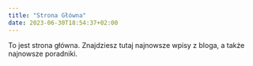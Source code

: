 ```yaml
---
title: "Strona Główna"
date: 2023-06-30T18:54:37+02:00
---
```

To jest strona główna. Znajdziesz tutaj najnowsze wpisy z bloga, a także najnowsze poradniki.